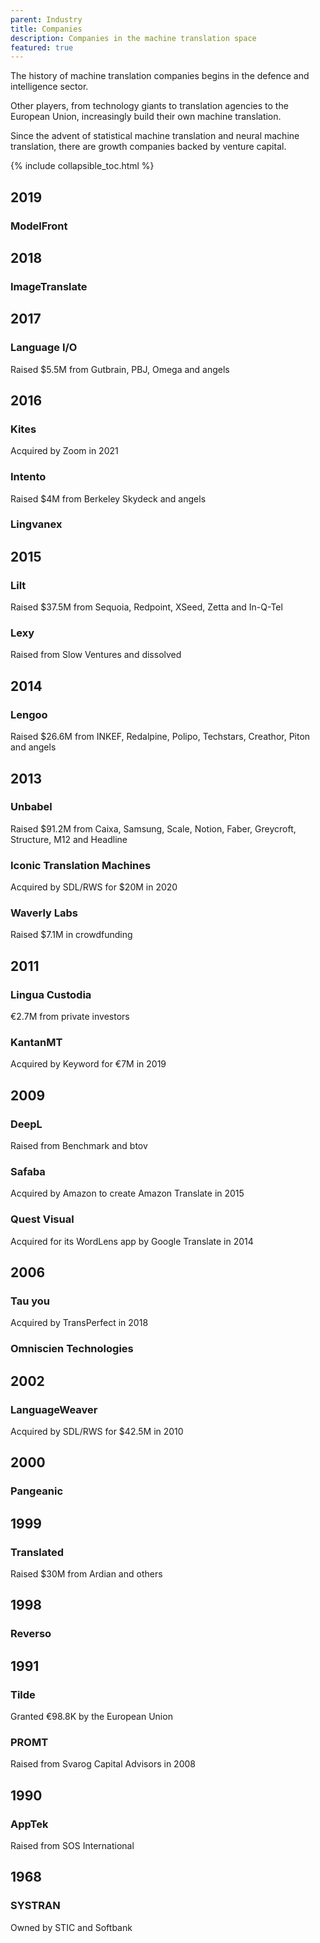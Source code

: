 ```yaml
---
parent: Industry
title: Companies
description: Companies in the machine translation space
featured: true
---
```


The history of machine translation companies begins in the defence and intelligence sector.

Other players, from technology giants to translation agencies to the European Union, increasingly build their own machine translation.

Since the advent of statistical machine translation and neural machine translation, there are growth companies backed by venture capital.

{% include collapsible_toc.html %}

## 2019

### ModelFront


## 2018

### ImageTranslate


## 2017

### Language I/O

Raised $5.5M from Gutbrain, PBJ, Omega and angels


## 2016

### Kites
Acquired by Zoom in 2021

### Intento

Raised $4M from Berkeley Skydeck and angels

### Lingvanex


## 2015

### Lilt
Raised $37.5M from Sequoia, Redpoint, XSeed, Zetta and In-Q-Tel

### Lexy
Raised from Slow Ventures and dissolved


## 2014

### Lengoo
Raised $26.6M from INKEF, Redalpine, Polipo, Techstars, Creathor, Piton and angels


## 2013

### Unbabel
Raised $91.2M from Caixa, Samsung, Scale, Notion, Faber, Greycroft, Structure, M12 and Headline

### Iconic Translation Machines
Acquired by SDL/RWS for $20M in 2020

### Waverly Labs
Raised $7.1M in crowdfunding


## 2011

### Lingua Custodia
€2.7M from private investors

### KantanMT
Acquired by Keyword for €7M in 2019


## 2009

### DeepL
Raised from Benchmark and btov

### Safaba
Acquired by Amazon to create Amazon Translate in 2015

### Quest Visual
Acquired for its WordLens app by Google Translate in 2014


## 2006

### Tau you
Acquired by TransPerfect in 2018

### Omniscien Technologies


## 2002

### LanguageWeaver

Acquired by SDL/RWS for $42.5M in 2010

## 2000

### Pangeanic


## 1999

### Translated
Raised $30M from Ardian and others


## 1998

### Reverso


## 1991

### Tilde
Granted €98.8K by the European Union

### PROMT
Raised from Svarog Capital Advisors in 2008


## 1990

### AppTek
Raised from SOS International


## 1968

### SYSTRAN
Owned by STIC and Softbank
